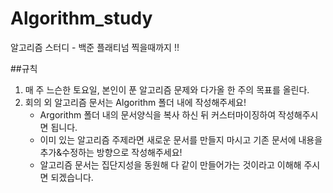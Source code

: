 # Algorithm_study
알고리즘 스터디 - 백준 플래티넘 찍을때까지 !!  
  
##규칙
1. 매 주 느슨한 토요일, 본인이 푼 알고리즘 문제와 다가올 한 주의 목표를 올린다.
2. 회의 외 알고리즘 문서는 Algorithm 폴더 내에 작성해주세요! 
   - Argorithm 폴더 내의 문서양식을 복사 하신 뒤 커스터마이징하여 작성해주시면 됩니다. 
   - 이미 있는 알고리즘 주제라면 새로운 문서를 만들지 마시고 기존 문서에 내용을 추가&수정하는 방향으로 작성해주세요! 
   - 알고리즘 문서는 집단지성을 동원해 다 같이 만들어가는 것이라고 이해해 주시면 되겠습니다.
